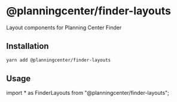 # @planningcenter/finder-layouts

Layout components for Planning Center Finder

## Installation
```bash
yarn add @planningcenter/finder-layouts
```

## Usage
import * as FinderLayouts from "@planningcenter/finder-layouts";